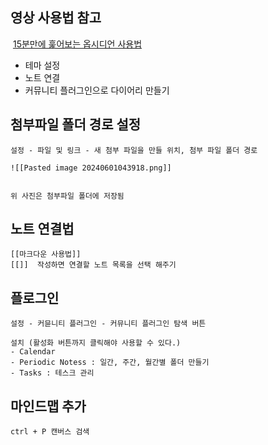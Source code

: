 
## 영상 사용법 참고

  [15분만에 훑어보는 옵시디언 사용법](https://www.youtube.com/watch?v=ZuEu8SDqHOE&ab_channel=%EC%83%9D%EC%82%B0%EC%84%B1%EB%B9%8C%EB%A6%AC%EC%96%B8%EC%8B%9C%EC%95%88)
- 테마 설정
- 노트 연결
- 커뮤니티 플러그인으로 다이어리 만들기






## 첨부파일 폴더 경로 설정

	설정 - 파일 및 링크 - 새 첨부 파일을 만들 위치, 첨부 파일 폴더 경로

	![[Pasted image 20240601043918.png]]
	

	위 사진은 첨부파일 폴더에 저장됨





## 노트 연결법

	[[마크다운 사용법]]  
	[[]]  작성하면 연결할 노트 목록을 선택 해주기





## 플로그인

	설정 - 커뮨니티 플러그인 - 커뮤니티 플러그인 탐색 버튼

	설치 (활성화 버튼까지 클릭해야 사용할 수 있다.)
	- Calendar
	- Periodic Notess : 일간, 주간, 월간별 폴더 만들기
	- Tasks : 테스크 관리 





## 마인드맵 추가

	ctrl + P 캔버스 검색


